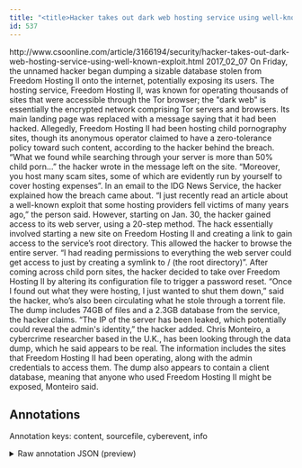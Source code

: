 ```yaml
---
title: "<title>Hacker takes out dark web hosting service using well-known exploit | CSO Online</title>"
id: 537
---
```


<title>Hacker takes out dark web hosting service using well-known exploit | CSO Online</title>
<source> http://www.csoonline.com/article/3166194/security/hacker-takes-out-dark-web-hosting-service-using-well-known-exploit.html </source>
<date> 2017_02_07 </date>
<text>
On Friday, the unnamed hacker began dumping a sizable database stolen from Freedom Hosting II onto the internet, potentially exposing its users.
The hosting service, Freedom Hosting II, was known for operating thousands of sites that were accessible through the Tor browser; the "dark web" is essentially the encrypted network comprising Tor servers and browsers.
Its main landing page was replaced with a message saying that it had been hacked.
Allegedly, Freedom Hosting II had been hosting child pornography sites, though its anonymous operator claimed to have a zero-tolerance policy toward such content, according to the hacker behind the breach.
“What we found while searching through your server is more than 50% child porn…” the hacker wrote in the message left on the site.
“Moreover, you host many scam sites, some of which are evidently run by yourself to cover hosting expenses”.
In an email to the IDG News Service, the hacker explained how the breach came about.
“I just recently read an article about a well-known exploit that some hosting providers fell victims of many years ago,” the person said.
However, starting on Jan. 30, the hacker gained access to its web server, using a 20-step method.
The hack essentially involved starting a new site on Freedom Hosting II and creating a link to gain access to the service’s root directory.
This allowed the hacker to browse the entire server.
“I had reading permissions to everything the web server could get access to just by creating a symlink to / (the root directory)”.
After coming across child porn sites, the hacker decided to take over Freedom Hosting II by altering its configuration file to trigger a password reset.
“Once I found out what they were hosting, I just wanted to shut them down,” said the hacker, who’s also been circulating what he stole through a torrent file.
The dump includes 74GB of files and a 2.3GB database from the service, the hacker claims.
“The IP of the server has been leaked, which potentially could reveal the admin's identity,” the hacker added.
Chris Monteiro, a cybercrime researcher based in the U.K., has been looking through the data dump, which he said appears to be real.
The information includes the sites that Freedom Hosting II had been operating, along with the admin credentials to access them.
The dump also appears to contain a client database, meaning that anyone who used Freedom Hosting II might be exposed, Monteiro said.
</text>



## Annotations

Annotation keys: content, sourcefile, cyberevent, info

<details>
<summary>Raw annotation JSON (preview)</summary>

```json
{
  "content": "On Friday, the unnamed hacker began dumping a sizable database stolen from Freedom Hosting II onto the internet, potentially exposing its users. The hosting service, Freedom Hosting II, was known for operating thousands of sites that were accessible through the Tor browser; the \"dark web\" is essentially the encrypted network comprising Tor servers and browsers. Its main landing page was replaced with a\u00a0message saying that it had been hacked. Allegedly, Freedom Hosting II had been hosting child pornography sites, though its anonymous operator claimed to have a zero-tolerance policy toward such content, according to the hacker behind the breach. \u201cWhat we found while searching through your server is more than 50% child porn\u2026\u201d the hacker wrote in the message left on the site. \u201cMoreover, you host many scam sites, some of which are evidently run by yourself to cover hosting expenses\u201d. In an email to the IDG News Service, the hacker explained how the breach came about. \u201cI just recently read an article about a well-known exploit that some hosting providers fell victims of many years ago,\u201d the person said. However, starting on Jan. 30, the hacker gained access to its web server, using a 20-step method. The hack essentially involved starting a new site on Freedom Hosting II and creating a link to gain access to the service\u2019s root directory. This allowed the hacker to browse the entire server. \u201cI had reading permissions to everything the web server could get access to just by creating a symlink to / (the root directory)\u201d. After coming across child porn sites, the hacker decided to take over Freedom Hosting II by altering its configuration file to trigger a password reset. \u201cOnce I found out what they were hosting, I just wanted to shut them down,\u201d said the hacker, who\u2019s also been circulating what he stole through a torrent file. The dump includes 74GB of files and a 2.3GB database from the service, the hacker claims. \u201cThe IP of the server has been leaked, which potentially could reveal the admin's identity,\u201d the hacker added. Chris Monteiro, a cybercrime researcher based in the U.K., has been looking through the data dump, which he said appears to be real. The information includes the sites that Freedom Hosting II had been operating, along with the admin credentials to access them. The dump also appears to contain a client database, meaning that anyone who used Freedom Hosting II might be exposed, Monteiro said.",
  "sourcefile": "537.txt",
  "cyberevent": {
    "hopper": [
      {
        "index": 0,
        "relation": "Same",
        "events": [
          {
            "index": "E1",
            "type": "Attack",
            "realis": "Actual",
            "nugget": {
              "startOffset": 36,
              "index": "T1",
              "endOffset": 43,
              "text": "dumping"
            },
            "argument": [
              {
                "index": "T3",
                "external_reference": {
                  "wikidataid": "Q2798820"
                },
                "endOffset": 29,
                "role": {
                  "type": "Attacker"
                },
                "text": "the unnamed hacker",
                "startOffset": 11,
                "type": "Person"
              },
              {
                "index": "T2",
                "external_reference": {
                  "wikidataid": "Q14723862"
                },
                "endOffset": 93,
                "role": {
                  "type": "Victim"
                },
                "text": "Freedom Hosting II",
                "startOffset": 75,
                "type": "System"
              },
              {
                "index": "T24",
                "text": "exposing its users",
                "endOffset": 143,
                "role": {
                  "type": "Purpose",
                  "subtype": "Publish data",
   
```
</details>
